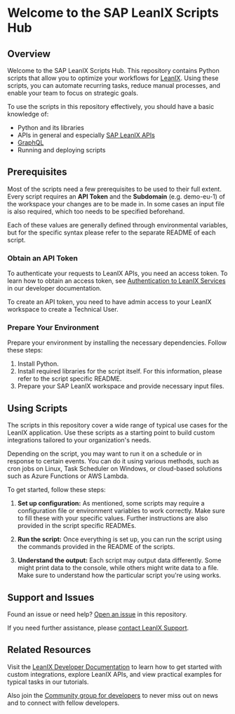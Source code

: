 # Welcome to the SAP LeanIX Scripts Hub

## Overview

Welcome to the SAP LeanIX Scripts Hub. This repository contains Python scripts that allow you to optimize your workflows for [LeanIX](https://www.leanix.net/). Using these scripts, you can automate recurring tasks, reduce manual processes, and enable your team to focus on strategic goals.

To use the scripts in this repository effectively, you should have a basic knowledge of:

- Python and its libraries
- APIs in general and especially [SAP LeanIX APIs](https://docs-eam.leanix.net/reference/available-apis)
- [GraphQL](https://docs-eam.leanix.net/reference/graphql-tutorials) 
- Running and deploying scripts

## Prerequisites

Most of the scripts need a few prerequisites to be used to their full extent. Every script requires an **API Token** and the **Subdomain** (e.g. demo-eu-1) of the workspace your changes are to be made in. In some cases an input file is also required, which too needs to be specified beforehand.

Each of these values are generally defined through environmental variables, but for the specific syntax please refer to the separate README of each script.

### Obtain an API Token

To authenticate your requests to LeanIX APIs, you need an access token. To learn how to obtain an access token, see [Authentication to LeanIX Services](https://docs-eam.leanix.net/reference/authentication-for-managing-api-tokens) in our developer documentation.

To create an API token, you need to have admin access to your LeanIX workspace to create a Technical User.

### Prepare Your Environment

Prepare your environment by installing the necessary dependencies. Follow these steps:

1. Install Python.
2. Install required libraries for the script itself. For this information, please refer to the script specific README.
3. Prepare your SAP LeanIX workspace and provide necessary input files.

## Using Scripts

The scripts in this repository cover a wide range of typical use cases for the LeanIX application. Use these scripts as a starting point to build custom integrations tailored to your organization's needs.

Depending on the script, you may want to run it on a schedule or in response to certain events. You can do it using various methods, such as cron jobs on Linux, Task Scheduler on Windows, or cloud-based solutions such as Azure Functions or AWS Lambda.

To get started, follow these steps:

1. **Set up configuration:** As mentioned, some scripts may require a configuration file or environment variables to work correctly. Make sure to fill these with your specific values. Further instructions are also provided in the script specific READMEs.

2. **Run the script:** Once everything is set up, you can run the script using the commands provided in the README of the scripts.

3. **Understand the output:** Each script may output data differently. Some might print data to the console, while others might write data to a file. Make sure to understand how the particular script you're using works.

## Support and Issues

Found an issue or need help? [Open an issue](https://github.com/leanix-public/scripts/issues) in this repository.

If you need further assistance, please [contact LeanIX Support](https://www.leanix.net/support).

## Related Resources

Visit the [LeanIX Developer Documentation](https://docs-eam.leanix.net/reference/welcome-developer-docs) to learn how to get started with custom integrations, explore LeanIX APIs, and view practical examples for typical tasks in our tutorials.

Also join the [Community group for developers](https://community.leanix.net/groups/sap-leanix-developers-84) to never miss out on news and to connect with fellow developers.
